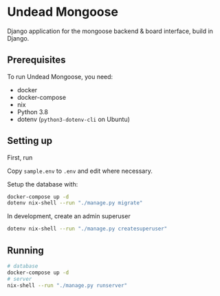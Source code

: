 # Undead Mongoose

Django application for the mongoose backend & board interface, build in Django.

## Prerequisites

To run Undead Mongoose, you need:

- docker
- docker-compose
- nix
- Python 3.8
- dotenv (`python3-dotenv-cli` on Ubuntu)

## Setting up
First, run

Copy `sample.env` to `.env` and edit where necessary.

Setup the database with:

``` bash
docker-compose up -d
dotenv nix-shell --run "./manage.py migrate"
```

In development, create an admin superuser
``` bash
dotenv nix-shell --run "./manage.py createsuperuser"
```

## Running

``` bash
# database
docker-compose up -d
# server
nix-shell --run "./manage.py runserver"
```
